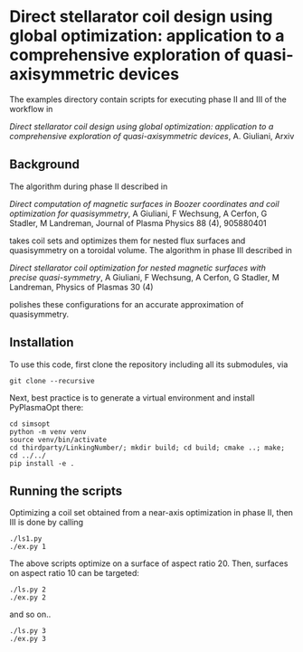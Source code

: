 # Direct stellarator coil design using global optimization: application to a comprehensive exploration of quasi-axisymmetric devices
The examples directory contain scripts for executing phase II and III of the workflow in

*Direct stellarator coil design using global optimization: application to a comprehensive exploration of quasi-axisymmetric devices*, A. Giuliani, Arxiv

## Background
The algorithm during phase II described in

*Direct computation of magnetic surfaces in Boozer coordinates and coil optimization for quasisymmetry*, A Giuliani, F Wechsung, A Cerfon, G Stadler, M Landreman, Journal of Plasma Physics 88 (4), 905880401

takes coil sets and optimizes them for nested flux surfaces and quasisymmetry on a toroidal volume.  The algorithm in phase III described in

*Direct stellarator coil optimization for nested magnetic surfaces with precise quasi-symmetry*, A Giuliani, F Wechsung, A Cerfon, G Stadler, M Landreman, Physics of Plasmas 30 (4)

polishes these configurations for an accurate approximation of quasisymmetry.  

## Installation
To use this code, first clone the repository including all its submodules, via

    git clone --recursive

Next, best practice is to generate a virtual environment and install PyPlasmaOpt there:

    cd simsopt
    python -m venv venv
    source venv/bin/activate
    cd thirdparty/LinkingNumber/; mkdir build; cd build; cmake ..; make; cd ../../
    pip install -e .

## Running the scripts
Optimizing a coil set obtained from a near-axis optimization in phase II, then III is done by calling

    ./ls1.py 
    ./ex.py 1

The above scripts optimize on a surface of aspect ratio 20.  Then, surfaces on aspect ratio 10 can be targeted:

    ./ls.py 2
    ./ex.py 2

and so on..

    ./ls.py 3
    ./ex.py 3
